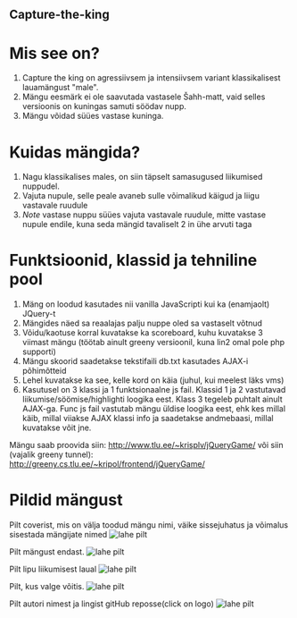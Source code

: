 ## Capture-the-king

# Mis see on?
1. Capture the king on agressiivsem ja intensiivsem variant klassikalisest lauamängust "male".
2. Mängu eesmärk ei ole saavutada vastasele Šahh-matt, vaid selles versioonis on kuningas samuti söödav nupp.
3. Mängu võidad süües vastase kuninga.

# Kuidas mängida?
1. Nagu klassikalises males, on siin täpselt samasugused liikumised nuppudel.
2. Vajuta nupule, selle peale avaneb sulle võimalikud käigud ja liigu vastavale ruudule
3. *Note* vastase nuppu süües vajuta vastavale ruudule, mitte vastase nupule endile, kuna seda mängid tavaliselt 2 in ühe arvuti taga

# Funktsioonid, klassid ja tehniline pool
1. Mäng on loodud kasutades nii vanilla JavaScripti kui ka (enamjaolt) JQuery-t
2. Mängides näed sa reaalajas palju nuppe oled sa vastaselt võtnud
3. Võidu/kaotuse korral kuvatakse ka scoreboard, kuhu kuvatakse 3 viimast mängu (töötab ainult greeny versioonil, kuna lin2 omal pole php supporti)
4. Mängu skoorid saadetakse tekstifaili db.txt kasutades AJAX-i põhimõtteid
5. Lehel kuvatakse ka see, kelle kord on käia (juhul, kui meelest läks vms)
6. Kasutusel on 3 klassi ja 1 funktsionaalne js fail. Klassid 1 ja 2 vastutavad liikumise/söömise/highlighti loogika eest. Klass 3 tegeleb puhtalt ainult AJAX-ga. Func js fail vastutab mängu üldise loogika eest, ehk kes millal käib, millal viiakse AJAX klassi info ja saadetakse andmebaasi, millal kuvatakse võit jne. 

Mängu saab proovida siin: 
http://www.tlu.ee/~krisplv/jQueryGame/
või siin (vajalik greeny tunnel):
http://greeny.cs.tlu.ee/~kripol/frontend/jQueryGame/

# Pildid mängust

Pilt coverist, mis on välja toodud mängu nimi, väike sissejuhatus ja võimalus sisestada mängijate nimed
![lahe pilt](jQueryGame/front.png)

Pilt mängust endast.
![lahe pilt](jQueryGame/mainGame.png)

Pilt lipu liikumisest laual
![lahe pilt](jQueryGame/queenMovement.png)

Pilt, kus valge võitis.
![lahe pilt](jQueryGame/whiteWin.png)

Pilt autori nimest ja lingist gitHub reposse(click on logo)
![lahe pilt](jQueryGame/Screenshot_1.png)
